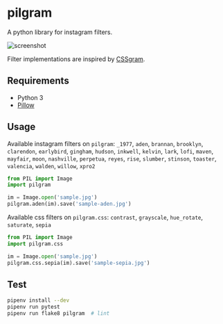# pilgram

A python library for instagram filters.

![screenshot](https://github.com/akiomik/pilgram/blob/master/screenshot.png?raw=true)

Filter implementations are inspired by [CSSgram](https://una.im/CSSgram/).

## Requirements

- Python 3
- [Pillow](https://pillow.readthedocs.io/en/stable/)

## Usage

Available instagram filters on `pilgram`: `_1977`, `aden`, `brannan`, `brooklyn`, `clarendon`, `earlybird`, `gingham`, `hudson`, `inkwell`, `kelvin`, `lark`, `lofi`, `maven`, `mayfair`, `moon`, `nashville`, `perpetua`, `reyes`, `rise`, `slumber`, `stinson`, `toaster`, `valencia`, `walden`, `willow`, `xpro2`

```python
from PIL import Image
import pilgram

im = Image.open('sample.jpg')
pilgram.aden(im).save('sample-aden.jpg')
```

Available css filters on `pilgram.css`: `contrast`, `grayscale`, `hue_rotate`, `saturate`, `sepia`

```python
from PIL import Image
import pilgram.css

im = Image.open('sample.jpg')
pilgram.css.sepia(im).save('sample-sepia.jpg')
```

## Test

```sh
pipenv install --dev
pipenv run pytest
pipenv run flake8 pilgram  # lint
```
